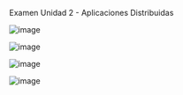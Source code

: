 Examen Unidad 2 - Aplicaciones Distribuidas

![image](https://github.com/user-attachments/assets/451f1885-37d6-4b7f-8917-6fd0cc779ae3)

![image](https://github.com/user-attachments/assets/ca56b8c2-75db-499d-9bf7-53c8246f6c53)

![image](https://github.com/user-attachments/assets/46e88d9c-2878-4ff9-98e8-240aa3ffb132)

![image](https://github.com/user-attachments/assets/45b0caae-dcae-4c6c-a8b5-97a211d45c30)

